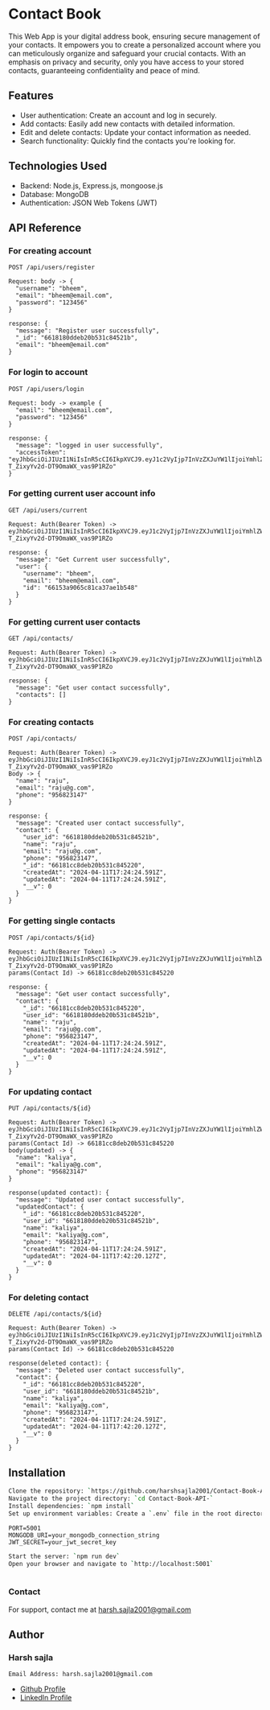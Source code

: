 # Contact Book

This Web App is your digital address book, ensuring secure management of your contacts. It empowers you to create a personalized account where you can meticulously organize and safeguard your crucial contacts. With an emphasis on privacy and security, only you have access to your stored contacts, guaranteeing confidentiality and peace of mind.

## Features

- User authentication: Create an account and log in securely.
- Add contacts: Easily add new contacts with detailed information.
- Edit and delete contacts: Update your contact information as needed.
- Search functionality: Quickly find the contacts you're looking for.

## Technologies Used

- Backend: Node.js, Express.js, mongoose.js
- Database: MongoDB
- Authentication: JSON Web Tokens (JWT)
## API Reference 

### For creating account
```http
POST /api/users/register
```
```
Request: body -> {
  "username": "bheem",
  "email": "bheem@email.com",
  "password": "123456"
}

response: {
  "message": "Register user successfully",
  "_id": "6618180ddeb20b531c84521b",
  "email": "bheem@email.com"
}
```

### For login to account
```http
POST /api/users/login 
```
```
Request: body -> example {
  "email": "bheem@email.com",
  "password": "123456"
}

response: {
  "message": "logged in user successfully",
  "accessToken": "eyJhbGciOiJIUzI1NiIsInR5cCI6IkpXVCJ9.eyJ1c2VyIjp7InVzZXJuYW1lIjoiYmhlZW0iLCJlbWFpbCI6ImJoZWVtQGVtYWlsLmNvbSIsImlkIjoiNjYxODE4MGRkZWIyMGI1MzFjODQ1MjFiIn0sImlhdCI6MTcxMjg1NTY5MSwiZXhwIjoxNzEyODU5MjMxfQ.YPzGIveBnwzDr-T_ZixyYv2d-DT9OmaWX_vas9P1RZo"
}
```
### For getting current user account info
```http
GET /api/users/current
```
```
Request: Auth(Bearer Token) -> eyJhbGciOiJIUzI1NiIsInR5cCI6IkpXVCJ9.eyJ1c2VyIjp7InVzZXJuYW1lIjoiYmhlZW0iLCJlbWFpbCI6ImJoZWVtQGVtYWlsLmNvbSIsImlkIjoiNjYxODE4MGRkZWIyMGI1MzFjODQ1MjFiIn0sImlhdCI6MTcxMjg1NTY5MSwiZXhwIjoxNzEyODU5MjMxfQ.YPzGIveBnwzDr-T_ZixyYv2d-DT9OmaWX_vas9P1RZo

response: {
  "message": "Get Current user successfully",
  "user": {
    "username": "bheem",
    "email": "bheem@email.com",
    "id": "66153a9065c81ca37ae1b548"
  }
}
```
### For getting current user contacts
```http
GET /api/contacts/
```
```
Request: Auth(Bearer Token) -> eyJhbGciOiJIUzI1NiIsInR5cCI6IkpXVCJ9.eyJ1c2VyIjp7InVzZXJuYW1lIjoiYmhlZW0iLCJlbWFpbCI6ImJoZWVtQGVtYWlsLmNvbSIsImlkIjoiNjYxODE4MGRkZWIyMGI1MzFjODQ1MjFiIn0sImlhdCI6MTcxMjg1NTY5MSwiZXhwIjoxNzEyODU5MjMxfQ.YPzGIveBnwzDr-T_ZixyYv2d-DT9OmaWX_vas9P1RZo

response: {
  "message": "Get user contact successfully",
  "contacts": []
}
```
### For creating contacts
```http
POST /api/contacts/
```
```
Request: Auth(Bearer Token) ->  eyJhbGciOiJIUzI1NiIsInR5cCI6IkpXVCJ9.eyJ1c2VyIjp7InVzZXJuYW1lIjoiYmhlZW0iLCJlbWFpbCI6ImJoZWVtQGVtYWlsLmNvbSIsImlkIjoiNjYxODE4MGRkZWIyMGI1MzFjODQ1MjFiIn0sImlhdCI6MTcxMjg1NTY5MSwiZXhwIjoxNzEyODU5MjMxfQ.YPzGIveBnwzDr-T_ZixyYv2d-DT9OmaWX_vas9P1RZo
Body -> {
  "name": "raju",
  "email": "raju@g.com",
  "phone": "956823147"
}

response: {
  "message": "Created user contact successfully",
  "contact": {
    "user_id": "6618180ddeb20b531c84521b",
    "name": "raju",
    "email": "raju@g.com",
    "phone": "956823147",
    "_id": "66181cc8deb20b531c845220",
    "createdAt": "2024-04-11T17:24:24.591Z",
    "updatedAt": "2024-04-11T17:24:24.591Z",
    "__v": 0
  }
}
```
### For getting single contacts
```http
POST /api/contacts/${id}
```
```
Request: Auth(Bearer Token) ->  eyJhbGciOiJIUzI1NiIsInR5cCI6IkpXVCJ9.eyJ1c2VyIjp7InVzZXJuYW1lIjoiYmhlZW0iLCJlbWFpbCI6ImJoZWVtQGVtYWlsLmNvbSIsImlkIjoiNjYxODE4MGRkZWIyMGI1MzFjODQ1MjFiIn0sImlhdCI6MTcxMjg1NTY5MSwiZXhwIjoxNzEyODU5MjMxfQ.YPzGIveBnwzDr-T_ZixyYv2d-DT9OmaWX_vas9P1RZo
params(Contact Id) -> 66181cc8deb20b531c845220

response: {
  "message": "Get user contact successfully",
  "contact": {
    "_id": "66181cc8deb20b531c845220",
    "user_id": "6618180ddeb20b531c84521b",
    "name": "raju",
    "email": "raju@g.com",
    "phone": "956823147",
    "createdAt": "2024-04-11T17:24:24.591Z",
    "updatedAt": "2024-04-11T17:24:24.591Z",
    "__v": 0
  }
}
```
### For updating contact
```http
PUT /api/contacts/${id}
```
```
Request: Auth(Bearer Token) -> eyJhbGciOiJIUzI1NiIsInR5cCI6IkpXVCJ9.eyJ1c2VyIjp7InVzZXJuYW1lIjoiYmhlZW0iLCJlbWFpbCI6ImJoZWVtQGVtYWlsLmNvbSIsImlkIjoiNjYxODE4MGRkZWIyMGI1MzFjODQ1MjFiIn0sImlhdCI6MTcxMjg1NTY5MSwiZXhwIjoxNzEyODU5MjMxfQ.YPzGIveBnwzDr-T_ZixyYv2d-DT9OmaWX_vas9P1RZo
params(Contact Id) -> 66181cc8deb20b531c845220
body(updated) -> {
  "name": "kaliya",
  "email": "kaliya@g.com",
  "phone": "956823147"
}

response(updated contact): {
  "message": "Updated user contact successfully",
  "updatedContact": {
    "_id": "66181cc8deb20b531c845220",
    "user_id": "6618180ddeb20b531c84521b",
    "name": "kaliya",
    "email": "kaliya@g.com",
    "phone": "956823147",
    "createdAt": "2024-04-11T17:24:24.591Z",
    "updatedAt": "2024-04-11T17:42:20.127Z",
    "__v": 0
  }
}
```
### For deleting contact
```http
DELETE /api/contacts/${id}
```
```
Request: Auth(Bearer Token) -> eyJhbGciOiJIUzI1NiIsInR5cCI6IkpXVCJ9.eyJ1c2VyIjp7InVzZXJuYW1lIjoiYmhlZW0iLCJlbWFpbCI6ImJoZWVtQGVtYWlsLmNvbSIsImlkIjoiNjYxODE4MGRkZWIyMGI1MzFjODQ1MjFiIn0sImlhdCI6MTcxMjg1NTY5MSwiZXhwIjoxNzEyODU5MjMxfQ.YPzGIveBnwzDr-T_ZixyYv2d-DT9OmaWX_vas9P1RZo
params(Contact Id) -> 66181cc8deb20b531c845220

response(deleted contact): {
  "message": "Deleted user contact successfully",
  "contact": {
    "_id": "66181cc8deb20b531c845220",
    "user_id": "6618180ddeb20b531c84521b",
    "name": "kaliya",
    "email": "kaliya@g.com",
    "phone": "956823147",
    "createdAt": "2024-04-11T17:24:24.591Z",
    "updatedAt": "2024-04-11T17:42:20.127Z",
    "__v": 0
  }
}
```


## Installation

```bash
Clone the repository: `https://github.com/harshsajla2001/Contact-Book-API-.git`
Navigate to the project directory: `cd Contact-Book-API-`
Install dependencies: `npm install`
Set up environment variables: Create a `.env` file in the root directory and add the following:
```
```
PORT=5001
MONGODB_URI=your_mongodb_connection_string
JWT_SECRET=your_jwt_secret_key
```
```bash
Start the server: `npm run dev`
Open your browser and navigate to `http://localhost:5001`
  
```
### Contact

For support, contact me at harsh.sajla2001@gmail.com
## Author
### Harsh sajla
    Email Address: harsh.sajla2001@gmail.com
- [Github Profile](https://www.github.com/harshsajla2001)
- [LinkedIn Profile](https://www.linkedin.com/in/harsh-sajla-549304233/)


